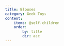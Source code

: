 ```yaml
---
title: Blouses
category: Geek Toys
content:
    items: @self.children
    order:
        by: title
        dir: asc
---
```

